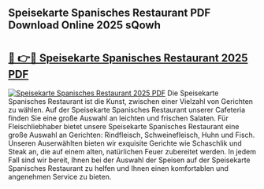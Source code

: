 ## Speisekarte Spanisches Restaurant PDF Download Online 2025 sQowh

# <h2><a href="http://gc7bln.nevu.top/?p=Speisekarte+Spanisches+Restaurant">🔗 👉🔴 Speisekarte Spanisches Restaurant 2025 PDF</a></h2>

[![Speisekarte Spanisches Restaurant 2025 PDF](https://i.imgur.com/dBaPXMq.png)](http://gc7bln.nevu.top/?p=Speisekarte+Spanisches+Restaurant)
Die Speisekarte Spanisches Restaurant ist die Kunst, zwischen einer Vielzahl von Gerichten zu wählen. Auf der Speisekarte Spanisches Restaurant unserer Cafeteria finden Sie eine große Auswahl an leichten und frischen Salaten. Für Fleischliebhaber bietet unsere Speisekarte Spanisches Restaurant eine große Auswahl an Gerichten: Rindfleisch, Schweinefleisch, Huhn und Fisch. Unseren Auserwählten bieten wir exquisite Gerichte wie Schaschlik und Steak an, die auf einem alten, natürlichen Feuer zubereitet werden. In jedem Fall sind wir bereit, Ihnen bei der Auswahl der Speisen auf der Speisekarte Spanisches Restaurant zu helfen und Ihnen einen komfortablen und angenehmen Service zu bieten.
